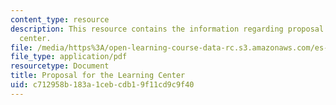 ```yaml
---
content_type: resource
description: This resource contains the information regarding proposal for the learning
  center.
file: /media/https%3A/open-learning-course-data-rc.s3.amazonaws.com/es-291-learning-seminar-experiments-in-education-spring-2003/c712958b183a1cebcdb19f11cd9c9f40_MITES_291S03_gumption.pdf
file_type: application/pdf
resourcetype: Document
title: Proposal for the Learning Center
uid: c712958b-183a-1ceb-cdb1-9f11cd9c9f40
---
```

